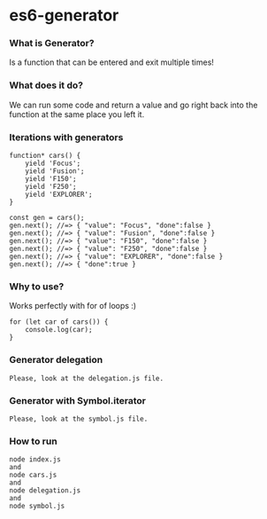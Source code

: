 # es6-generator

### What is Generator?
Is a function that can be entered and exit multiple times!

### What does it do?
We can run some code and return a value and go right back into the function at the same place you left it.

### Iterations with generators
```
function* cars() {
    yield 'Focus';
    yield 'Fusion';
    yield 'F150';
    yield 'F250';
    yield 'EXPLORER';
}

const gen = cars();
gen.next(); //=> { "value": "Focus", "done":false }
gen.next(); //=> { "value": "Fusion", "done":false }
gen.next(); //=> { "value": "F150", "done":false }
gen.next(); //=> { "value": "F250", "done":false }
gen.next(); //=> { "value": "EXPLORER", "done":false }
gen.next(); //=> { "done":true }
```
### Why to use?
Works perfectly with for of loops :)

```
for (let car of cars()) {
    console.log(car);
}
```

### Generator delegation
```
Please, look at the delegation.js file.
```

### Generator with Symbol.iterator
```
Please, look at the symbol.js file.
```

### How to run
```
node index.js
and
node cars.js
and
node delegation.js
and
node symbol.js
```
